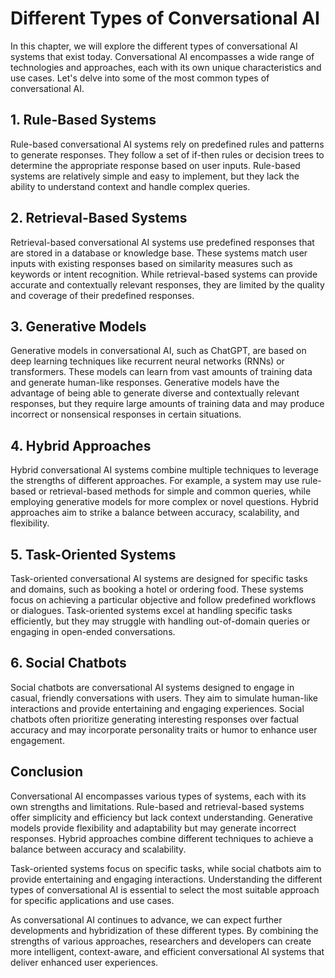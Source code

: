 Different Types of Conversational AI
=============================================

In this chapter, we will explore the different types of conversational AI systems that exist today. Conversational AI encompasses a wide range of technologies and approaches, each with its own unique characteristics and use cases. Let's delve into some of the most common types of conversational AI.

1\. Rule-Based Systems
---------------------

Rule-based conversational AI systems rely on predefined rules and patterns to generate responses. They follow a set of if-then rules or decision trees to determine the appropriate response based on user inputs. Rule-based systems are relatively simple and easy to implement, but they lack the ability to understand context and handle complex queries.

2\. Retrieval-Based Systems
--------------------------

Retrieval-based conversational AI systems use predefined responses that are stored in a database or knowledge base. These systems match user inputs with existing responses based on similarity measures such as keywords or intent recognition. While retrieval-based systems can provide accurate and contextually relevant responses, they are limited by the quality and coverage of their predefined responses.

3\. Generative Models
--------------------

Generative models in conversational AI, such as ChatGPT, are based on deep learning techniques like recurrent neural networks (RNNs) or transformers. These models can learn from vast amounts of training data and generate human-like responses. Generative models have the advantage of being able to generate diverse and contextually relevant responses, but they require large amounts of training data and may produce incorrect or nonsensical responses in certain situations.

4\. Hybrid Approaches
--------------------

Hybrid conversational AI systems combine multiple techniques to leverage the strengths of different approaches. For example, a system may use rule-based or retrieval-based methods for simple and common queries, while employing generative models for more complex or novel questions. Hybrid approaches aim to strike a balance between accuracy, scalability, and flexibility.

5\. Task-Oriented Systems
------------------------

Task-oriented conversational AI systems are designed for specific tasks and domains, such as booking a hotel or ordering food. These systems focus on achieving a particular objective and follow predefined workflows or dialogues. Task-oriented systems excel at handling specific tasks efficiently, but they may struggle with handling out-of-domain queries or engaging in open-ended conversations.

6\. Social Chatbots
------------------

Social chatbots are conversational AI systems designed to engage in casual, friendly conversations with users. They aim to simulate human-like interactions and provide entertaining and engaging experiences. Social chatbots often prioritize generating interesting responses over factual accuracy and may incorporate personality traits or humor to enhance user engagement.

Conclusion
----------

Conversational AI encompasses various types of systems, each with its own strengths and limitations. Rule-based and retrieval-based systems offer simplicity and efficiency but lack context understanding. Generative models provide flexibility and adaptability but may generate incorrect responses. Hybrid approaches combine different techniques to achieve a balance between accuracy and scalability.

Task-oriented systems focus on specific tasks, while social chatbots aim to provide entertaining and engaging interactions. Understanding the different types of conversational AI is essential to select the most suitable approach for specific applications and use cases.

As conversational AI continues to advance, we can expect further developments and hybridization of these different types. By combining the strengths of various approaches, researchers and developers can create more intelligent, context-aware, and efficient conversational AI systems that deliver enhanced user experiences.
